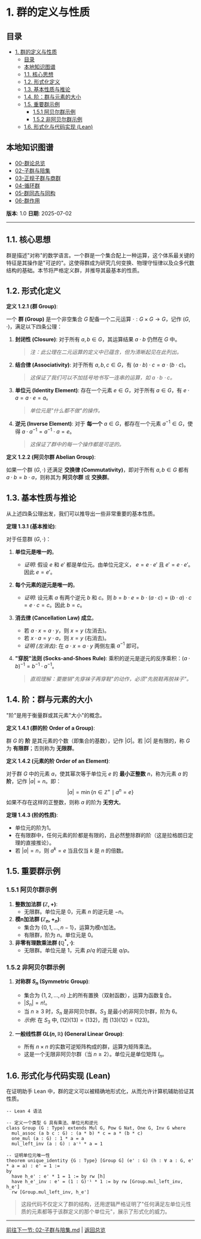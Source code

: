 # 1. 群的定义与性质

<!-- 本地目录区块 -->
## 目录

- [1. 群的定义与性质](#1-群的定义与性质)
  - [目录](#目录)
  - [本地知识图谱](#本地知识图谱)
  - [1.1. 核心思想](#11-核心思想)
  - [1.2. 形式化定义](#12-形式化定义)
  - [1.3. 基本性质与推论](#13-基本性质与推论)
  - [1.4. 阶：群与元素的大小](#14-阶群与元素的大小)
  - [1.5. 重要群示例](#15-重要群示例)
    - [1.5.1 阿贝尔群示例](#151-阿贝尔群示例)
    - [1.5.2 非阿贝尔群示例](#152-非阿贝尔群示例)
  - [1.6. 形式化与代码实现 (Lean)](#16-形式化与代码实现-lean)

<!-- 本地知识图谱区块 -->
## 本地知识图谱

- [00-群论总览](./00-群论总览.md)
- [02-子群与陪集](./02-子群与陪集.md)
- [03-正规子群与商群](./03-正规子群与商群.md)
- [04-循环群](./04-循环群.md)
- [05-群同态与同构](./05-群同态与同构.md)
- [06-群作用](./06-群作用.md)

**版本**: 1.0
**日期**: 2025-07-02

---

## 1.1. 核心思想

群是描述"对称"的数学语言。一个群是一个集合配上一种运算，这个体系最关键的特征是其操作是"可逆的"。这使得群成为研究几何变换、物理守恒律以及众多代数结构的基础。本节将严格定义群，并推导其最基本的性质。

## 1.2. 形式化定义

**定义 1.2.1 (群 Group)**:

一个 **群 (Group)** 是一个非空集合 $G$ 配备一个二元运算 $\cdot : G \times G \to G$，记作 $(G, \cdot)$，满足以下四条公理：

1. **封闭性 (Closure)**:
    对于所有 $a, b \in G$，其运算结果 $a \cdot b$ 仍然在 $G$ 中。
    > _注：此公理在二元运算的定义中已蕴含，但为清晰起见在此列出。_

2. **结合律 (Associativity)**:
    对于所有 $a, b, c \in G$，有 $(a \cdot b) \cdot c = a \cdot (b \cdot c)$。
    > _这保证了我们可以不加括号地书写一连串的运算，如 $a \cdot b \cdot c$。_

3. **单位元 (Identity Element)**:
    存在一个元素 $e \in G$，对于所有 $a \in G$，有 $e \cdot a = a \cdot e = a$。
    > _单位元是"什么都不做"的操作。_

4. **逆元 (Inverse Element)**:
    对于 **每一个** $a \in G$，都存在一个元素 $a^{-1} \in G$，使得 $a \cdot a^{-1} = a^{-1} \cdot a = e$。
    > _这保证了群中的每一个操作都是可逆的。_

**定义 1.2.2 (阿贝尔群 Abelian Group)**:

如果一个群 $(G, \cdot)$ 还满足 **交换律 (Commutativity)**，即对于所有 $a, b \in G$ 都有 $a \cdot b = b \cdot a$，则称其为 **阿贝尔群** 或 **交换群**。

## 1.3. 基本性质与推论

从上述四条公理出发，我们可以推导出一些非常重要的基本性质。

**定理 1.3.1 (基本推论)**:

对于任意群 $(G, \cdot)$：

1. **单位元是唯一的**。
    - _证明_: 假设 $e$ 和 $e'$ 都是单位元。由单位元定义， $e = e \cdot e'$ 且 $e' = e \cdot e'$。因此 $e=e'$。

2. **每个元素的逆元是唯一的**。
    - _证明_: 设元素 $a$ 有两个逆元 $b$ 和 $c$。则 $b = b \cdot e = b \cdot (a \cdot c) = (b \cdot a) \cdot c = e \cdot c = c$。因此 $b=c$。

3. **消去律 (Cancellation Law) 成立**。
    - 若 $a \cdot x = a \cdot y$，则 $x=y$ (左消去)。
    - 若 $x \cdot a = y \cdot a$，则 $x=y$ (右消去)。
    - _证明 (左消去)_: 在 $a \cdot x = a \cdot y$ 两侧左乘 $a^{-1}$ 即可。

4. **"穿脱"法则 (Socks-and-Shoes Rule)**:
    乘积的逆元是逆元的反序乘积：$(a \cdot b)^{-1} = b^{-1} \cdot a^{-1}$。
    > _直观理解：要撤销"先穿袜子再穿鞋"的动作，必须"先脱鞋再脱袜子"。_

## 1.4. 阶：群与元素的大小

"阶"是用于衡量群或其元素"大小"的概念。

**定义 1.4.1 (群的阶 Order of a Group)**:

群 $G$ 的 **阶** 是其元素的个数（即集合的基数），记作 $|G|$。若 $|G|$ 是有限的，称 $G$ 为 **有限群**；否则称为 **无限群**。

**定义 1.4.2 (元素的阶 Order of an Element)**:

对于群 $G$ 中的元素 $a$，使其幂次等于单位元 $e$ 的 **最小正整数** $n$，称为元素 $a$ 的 **阶**，记作 $|a| = n$。即：
$$
|a| = \min \{ n \in \mathbb{Z}^+ \mid a^n = e \}
$$
如果不存在这样的正整数，则称 $a$ 的阶为 **无穷大**。

**定理 1.4.3 (阶的性质)**:

- 单位元的阶为1。
- 在有限群中，任何元素的阶都是有限的，且必然整除群的阶（这是拉格朗日定理的直接推论）。
- 若 $|a| = n$，则 $a^k = e$  当且仅当 $k$ 是 $n$ 的倍数。

## 1.5. 重要群示例

### 1.5.1 阿贝尔群示例

1. **整数加法群 $(\mathbb{Z}, +)$**:
    - 无限群。单位元是 0，元素 $n$ 的逆元是 $-n$。
2. **模n加法群 $(\mathbb{Z}_n, +_n)$**:
    - 集合为 $\{0, 1, \dots, n-1\}$，运算为模n加法。
    - 有限群，阶为 $n$。单位元是 0。
3. **非零有理数乘法群 $(\mathbb{Q}^* , \cdot)$**:
    - 无限群。单位元是 1，元素 $p/q$ 的逆元是 $q/p$。

### 1.5.2 非阿贝尔群示例

1. **对称群 $S_n$ (Symmetric Group)**:
    - 集合为 $\{1, 2, \dots, n\}$ 上的所有置换（双射函数），运算为函数复合。
    - $|S_n| = n!$。
    - 当 $n \ge 3$ 时，$S_n$ 是非阿贝尔群。$S_3$ 是最小的非阿贝尔群，阶为 6。
    - _示例_: 在 $S_3$ 中, $(12)(13) = (132)$，而 $(13)(12)=(123)$。

2. **一般线性群 $GL(n, \mathbb{R})$ (General Linear Group)**:
    - 所有 $n \times n$ 的实数可逆矩阵构成的群，运算为矩阵乘法。
    - 这是一个无限非阿贝尔群（当 $n \ge 2$）。单位元是单位矩阵 $I_n$。

## 1.6. 形式化与代码实现 (Lean)

在证明助手 Lean 中，群的定义可以被精确地形式化，从而允许计算机辅助验证其性质。

```lean
-- Lean 4 语法

-- 定义一个类型 G 具有乘法、单位元和逆元
class Group (G : Type) extends Mul G, Pow G Nat, One G, Inv G where
  mul_assoc (a b c : G) : (a * b) * c = a * (b * c)
  one_mul (a : G) : 1 * a = a
  mul_left_inv (a : G) : a⁻¹ * a = 1

-- 证明单位元唯一性
theorem unique_identity {G : Type} [Group G] (e' : G) (h : ∀ a : G, e' * a = a) : e' = 1 :=
by
  have h_e' : e' * 1 = 1 := by rw [h]
  have h_e'_inv : e' = (1 : G)⁻¹ * 1 := by rw [Group.mul_left_inv, h_e']
  rw [Group.mul_left_inv, h_e']

```

> 这段代码不仅定义了群的结构，还用逻辑严格证明了"任何满足左单位元性质的元素都等于该群定义的那个单位元"，展示了形式化的威力。

---
[前往下一节: 02-子群与陪集.md](./02-子群与陪集.md) | [返回总览](./00-群论总览.md)
